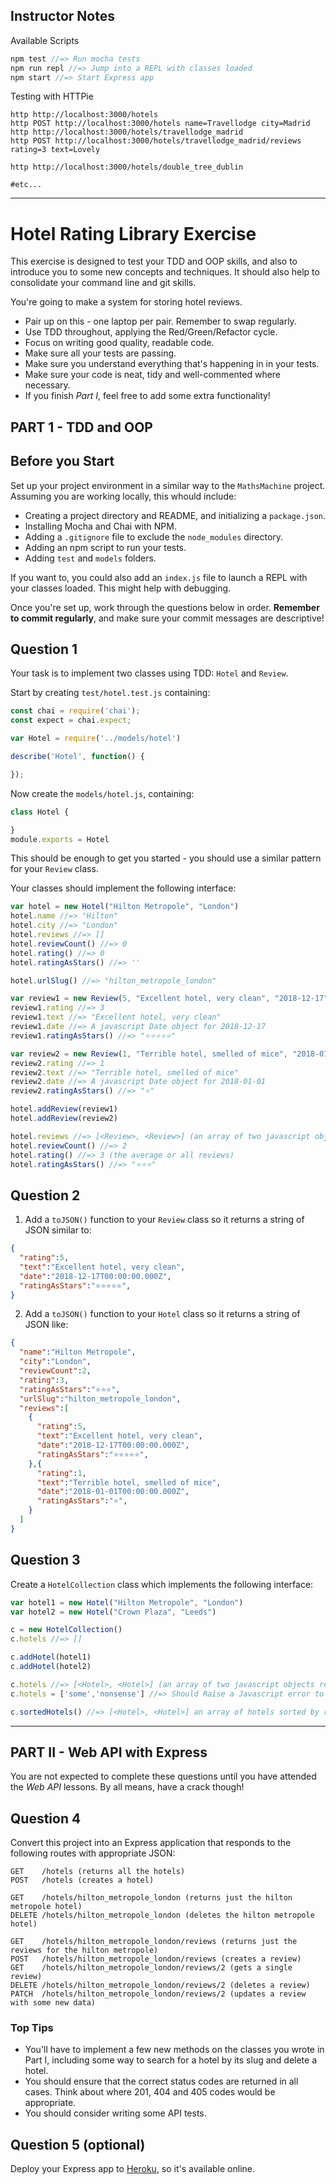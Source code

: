 
## Instructor Notes

Available Scripts

```javascript
npm test //=> Run mocha tests
npm run repl //=> Jump into a REPL with classes loaded
npm start //=> Start Express app
```

Testing with HTTPie

```shell
http http://localhost:3000/hotels
http POST http://localhost:3000/hotels name=Travellodge city=Madrid
http http://localhost:3000/hotels/travellodge_madrid
http POST http://localhost:3000/hotels/travellodge_madrid/reviews rating=3 text=Lovely

http http://localhost:3000/hotels/double_tree_dublin

#etc...
```

***

# Hotel Rating Library Exercise

This exercise is designed to test your TDD and OOP skills, and also to introduce you to some new concepts and techniques. It should also help to consolidate your command line and git skills.

You're going to make a system for storing hotel reviews.

* Pair up on this - one laptop per pair. Remember to swap regularly.
* Use TDD throughout, applying the Red/Green/Refactor cycle.
* Focus on writing good quality, readable code.
* Make sure all your tests are passing.
* Make sure you understand everything that's happening in in your tests.
* Make sure your code is neat, tidy and well-commented where necessary.
* If you finish _Part I_, feel free to add some extra functionality!

## PART 1 - TDD and OOP

## Before you Start

Set up your project environment in a similar way to the `MathsMachine` project. Assuming you are working locally, this whould include:

* Creating a project directory and README, and initializing a `package.json`.
* Installing Mocha and Chai with NPM.
* Adding a `.gitignore` file to exclude the `node_modules` directory.
* Adding an npm script to run your tests.
* Adding `test` and `models` folders.

If you want to, you could also add an `index.js` file to launch a REPL with your classes loaded. This might help with debugging.

Once you're set up, work through the questions below in order. **Remember to commit regularly**, and make sure your commit messages are descriptive!

## Question 1

Your task is to implement two classes using TDD: `Hotel` and `Review`.

Start by creating `test/hotel.test.js` containing:

```javascript
const chai = require('chai');
const expect = chai.expect;

var Hotel = require('../models/hotel')

describe('Hotel', function() {

});
```

Now create the `models/hotel.js`, containing:

```javascript
class Hotel {

}
module.exports = Hotel
```

This should be enough to get you started - you should use a similar pattern for your `Review` class.

Your classes should implement the following interface:

```javascript
var hotel = new Hotel("Hilton Metropole", "London")
hotel.name //=> "Hilton"
hotel.city //=> "London"
hotel.reviews //=> []
hotel.reviewCount() //=> 0
hotel.rating() //=> 0
hotel.ratingAsStars() //=> ''

hotel.urlSlug() //=> "hilton_metropole_london"

var review1 = new Review(5, "Excellent hotel, very clean", "2018-12-17")
review1.rating //=> 3
review1.text //=> "Excellent hotel, very clean"
review1.date //=> A javascript Date object for 2018-12-17
review1.ratingAsStars() //=> "⭐️⭐️⭐️⭐️⭐"

var review2 = new Review(1, "Terrible hotel, smelled of mice", "2018-01-01")
review2.rating //=> 1
review2.text //=> "Terrible hotel, smelled of mice"
review2.date //=> A javascript Date object for 2018-01-01
review2.ratingAsStars() //=> "⭐️"

hotel.addReview(review1)
hotel.addReview(review2)

hotel.reviews //=> [<Review>, <Review>] (an array of two javascript objects representing your reviews)
hotel.reviewCount() //=> 2
hotel.rating() //=> 3 (the average or all reviews)
hotel.ratingAsStars() //=> "⭐️⭐️⭐️"
```

## Question 2

1. Add a `toJSON()` function to your `Review` class so it returns a string of JSON similar to:

```json
{
  "rating":5,
  "text":"Excellent hotel, very clean",
  "date":"2018-12-17T00:00:00.000Z",
  "ratingAsStars":"⭐️⭐️⭐️⭐️⭐️",
}
```

2. Add a `toJSON()` function to your `Hotel` class so it returns a string of JSON like:

```json
{
  "name":"Hilton Metropole",
  "city":"London",
  "reviewCount":2,
  "rating":3,
  "ratingAsStars":"⭐️⭐️⭐️",
  "urlSlug":"hilton_metropole_london",
  "reviews":[
    {
      "rating":5,
      "text":"Excellent hotel, very clean",
      "date":"2018-12-17T00:00:00.000Z",
      "ratingAsStars":"⭐️⭐️⭐️⭐️⭐️",
    },{
      "rating":1,
      "text":"Terrible hotel, smelled of mice",
      "date":"2018-01-01T00:00:00.000Z",
      "ratingAsStars":"⭐️",
    }
  ]
}
```

## Question 3

Create a `HotelCollection` class which implements the following interface:

```javascript
var hotel1 = new Hotel("Hilton Metropole", "London")
var hotel2 = new Hotel("Crown Plaza", "Leeds")

c = new HotelCollection()
c.hotels //=> []

c.addHotel(hotel1)
c.addHotel(hotel2)

c.hotels //=> [<Hotel>, <Hotel>] (an array of two javascript objects representing your Hotels)
c.hotels = ['some','nonsense'] //=> Should Raise a Javascript error to prevent us overwriting our hotels array.

c.sortedHotels() //=> [<Hotel>, <Hotel>] an array of hotels sorted by rating, highest first.
```

***

## PART II - Web API with Express

You are not expected to complete these questions until you have attended the _Web API_ lessons. By all means, have a crack though!

## Question 4

Convert this project into an Express application that responds to the following routes with appropriate JSON:

```
GET    /hotels (returns all the hotels)
POST   /hotels (creates a hotel)

GET    /hotels/hilton_metropole_london (returns just the hilton metropole hotel)
DELETE /hotels/hilton_metropole_london (deletes the hilton metropole hotel)

GET    /hotels/hilton_metropole_london/reviews (returns just the reviews for the hilton metropole)
POST   /hotels/hilton_metropole_london/reviews (creates a review)
GET    /hotels/hilton_metropole_london/reviews/2 (gets a single review)
DELETE /hotels/hilton_metropole_london/reviews/2 (deletes a review)
PATCH  /hotels/hilton_metropole_london/reviews/2 (updates a review with some new data)
```

### Top Tips

* You'll have to implement a few new methods on the classes you wrote in Part I, including some way to search for a hotel by its slug and delete a hotel.
* You should ensure that the correct status codes are returned in all cases. Think about where 201, 404 and 405 codes would be appropriate.
* You should consider writing some API tests.

## Question 5 (optional)

Deploy your Express app to [Heroku](heroku.com), so it's available online.
